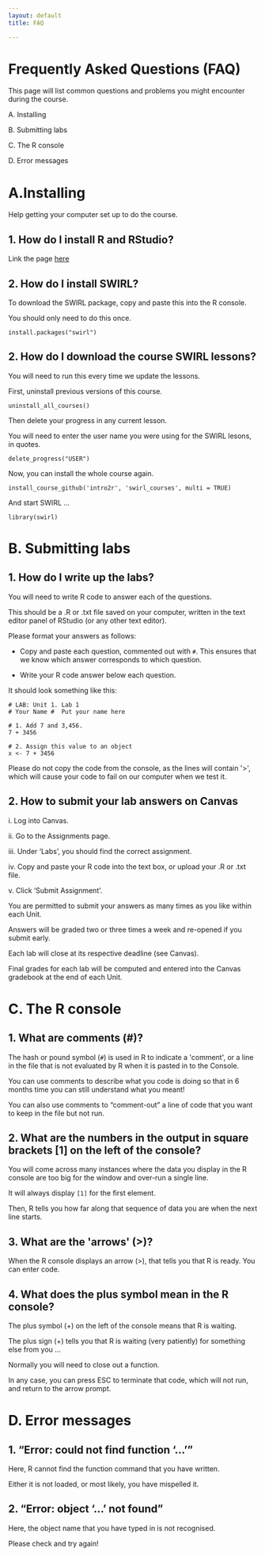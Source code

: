 ```yaml
---
layout: default
title: FAQ

---
```


# Frequently Asked Questions (FAQ)

This page will list common questions and problems you might encounter during the course.

A. Installing

B. Submitting labs

C. The R console

D. Error messages


# A.Installing

Help getting your computer set up to do the course.

## 1. How do I install R and RStudio?

Link the page [here](http://www.intro2r.info/unit1/install-R-and-RStudio.html)


## 2. How do I install SWIRL?

To download the SWIRL package, copy and paste this into the R console.

You should only need to do this once.

```{r}
install.packages("swirl")
```

## 2. How do I download the course SWIRL lessons?

You will need to run this every time we update the lessons.

First, uninstall previous versions of this course.  

```{r}
uninstall_all_courses()
```

Then delete your progress in any current lesson.

You will need to enter the user name you were using for the SWIRL lesons, in quotes.

```{r}
delete_progress("USER")
```

Now, you can install the whole course again.

```{r}
install_course_github('intro2r', 'swirl_courses', multi = TRUE)
```

And start SWIRL ...

```{r}
library(swirl)
```

# B. Submitting labs

## 1. How do I write up the labs?

You will need to write R code to answer each of the questions.

This should be a .R or .txt file saved on your computer, written in the text editor panel of RStudio (or any other text editor).

Please format your answers as follows:

 - Copy and paste each question, commented out with `#`. This ensures that we know which answer corresponds to which question.

 - Write your R code answer below each question.

It should look something like this:

```
# LAB: Unit 1. Lab 1
# Your Name #  Put your name here

# 1. Add 7 and 3,456.
7 + 3456

# 2. Assign this value to an object
x <- 7 + 3456
```

Please do not copy the code from the console, as the lines will contain '>', which will cause your code to fail on our computer when we test it.


## 2. How to submit your lab answers on Canvas

i. Log into Canvas.

ii. Go to the Assignments page.

iii. Under ‘Labs’, you should find the correct assignment.

iv. Copy and paste your R code into the text box, or upload your .R or .txt file.

v. Click ‘Submit Assignment’.

You are permitted to submit your answers as many times as you like within each Unit.

Answers will be graded two or three times a week and re-opened if you submit early.

Each lab will close at its respective deadline (see Canvas).

Final grades for each lab will be computed and entered into the Canvas gradebook at the end of each Unit.
 

# C. The R console

## 1. What are comments (#)?

The hash or pound symbol (`#`) is used in R to indicate a 'comment', or a line in the file that is not evaluated by R when it is pasted in to the Console.

You can use comments to describe what you code is doing so that in 6 months time you can still understand what you meant!

You can also use comments to “comment-out” a line of code that you want to keep in the file but not run.


## 2. What are the numbers in the output in square brackets [1] on the left of the console?

You will come across many instances where the data you display in the R console are too big for the window and over-run a single line.

It will always display `[1]` for the first element.

Then, R tells you how far along that sequence of data you are when the next line starts.


## 3. What are the 'arrows' (>)?

When the R console displays an arrow (>), that tells you that R is ready. You can enter code.


## 4. What does the plus symbol mean in the R console?

The plus symbol (+) on the left of the console means that R is waiting.

The plus sign (+) tells you that R is waiting (very patiently) for something else from you …

Normally you will need to close out a function.

In any case, you can press ESC to terminate that code, which will not run, and return to the arrow prompt.



# D. Error messages

## 1. “Error: could not find function ‘…’”

Here, R cannot find the function command that you have written.

Either it is not loaded, or most likely, you have mispelled it.

## 2. “Error: object ‘…’ not found”

Here, the object name that you have typed in is not recognised.

Please check and try again!

